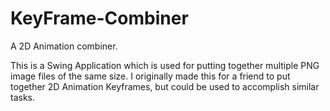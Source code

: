 # KeyFrame-Combiner
A 2D Animation combiner.


This is a Swing Application which is used for putting together multiple PNG image files of the same size. 
I originally made this for a friend to put together 2D Animation Keyframes, but could be used to accomplish similar tasks.
